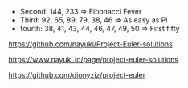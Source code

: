   * Second: 144, 233 => Fibonacci Fever
  * Third: 92, 65, 89, 79, 38, 46 => As easy as Pi
  * fourth: 38, 41, 43, 44, 46, 47, 49, 50 => First fifty


https://github.com/nayuki/Project-Euler-solutions

https://www.nayuki.io/page/project-euler-solutions

https://github.com/dionyziz/project-euler

